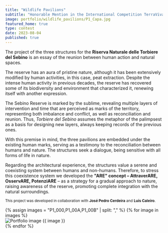 ```yaml
---
title: "Wildlife Pavilions"
subtitle: "Honorable Mention in the International Competition TerraViva, 2023"
image: portfolio/wildlife_pavilions/P1_Capa.jpg
featured_home: true
type: contest
date: 2023-08-04
published: true
---
```


The project of the three structures for the **Riserva Naturale delle Torbiere del Sebino** is an essay of the reunion between human action and natural spaces.  

The reserve has an aura of pristine nature, although it has been extensively modified by human activities, in this case, peat extraction. Despite the intense human activity in previous decades, the reserve has recovered some of its biodiversity and environment that characterized it, renewing itself with another expression.  

The Sebino Reserve is marked by the sublime, revealing multiple layers of intervention and time that are perceived as marks of the territory, representing both imbalance and conflict, as well as reconciliation and reunion. Thus, *Torbiere del Sebino* assumes the metaphor of the palimpsest as a basis for designing new layers, always keeping records of the previous ones.  

With this premise in mind, the three pavilions are embedded under the existing human marks, serving as a testimony to the reconciliation between humans and nature. The structures seek a dialogue, being sensitive with all forms of life in nature.  

Regarding the architectural experience, the structures value a serene and coexisting system between humans and non-humans. Therefore, to stress this coexistence system we developed the **"ARE" concept – AttraverARE, OsservARE, PotenziARE** – as a strategy for a gradual approach to nature, raising awareness of the reserve, promoting complete integration with the natural surroundings.  

<small>This project was developed in collaboration with <strong>José Pedro Cerdeira</strong> and <strong>Luís Caleiro</strong>.</small>  


<!-- Portfolio Images -->
<div class="portfolio-images my-5">
  {% assign images = "P1_000,P1_00A,P1_00B" | split: "," %}
  {% for image in images %}
  <div class="mb-4">
    <img src="{{ '/assets/images/portfolio/wildlife_pavilions/' | append: image | append: '.jpg' | relative_url }}"
         class="img-fluid w-100"
         alt="Portfolio image {{ image }}">
  </div>
  {% endfor %}
</div>




















